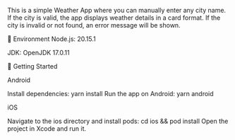 This is a simple Weather App where you can manually enter any city name. If the city is valid, the app displays weather details in a card format. If the city is invalid or not found, an error message will be shown.

🧱 Environment
Node.js: 20.15.1

JDK: OpenJDK 17.0.11

🚀 Getting Started

Android

Install dependencies:
yarn install
Run the app on Android:
yarn android

iOS

Navigate to the ios directory and install pods:
cd ios && pod install
Open the project in Xcode and run it.

